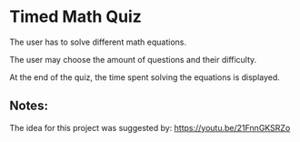 # Timed Math Quiz
The user has to solve different math equations.

The user may choose the amount of questions and their difficulty.

At the end of the quiz, the time spent solving the equations is displayed.

## Notes:
The idea for this project was suggested by: https://youtu.be/21FnnGKSRZo
